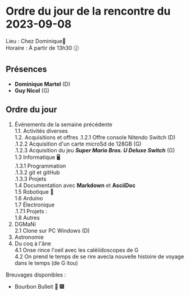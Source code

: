 # Ordre du jour de la rencontre du 2023-09-08  

Lieu :    Chez Dominique🔭  
Horaire : À partir de 13h30 🕜  

## Présences

* **Dominique Martel** (D)  
* **Guy Nicol** (G)  

## Ordre du jour

1. Événements de la semaine précédente  
 1.1.  Activités diverses  
 1.2.  Acquisitions et offres
   .1.2.1 Offre console Nitendo Switch (D)  
   .1.2.2 Acquisition d'un carte microSd de 128GB (G)  
   .1.2.3 Acquisition du jeu ***Super Mario Bros. U Deluxe Switch*** (G)  
 1.3 Informatique 🖥  
.1.3.1 Programmation  
.1.3.2 git et gitHub  
.1.3.3 Projets  
1.4 Documentation avec **Markdown** et **AsciiDoc**  
1.5 Robotique 🤖  
1.6 Arduino  
1.7 Électronique  
.1.7.1 Projets :  
1.8 Autres  
2. DGMaNi  
2.1 Clone sur PC Windows (D)  
3. Astronomie  
4. Du coq à l'âne  
4.1 Onse rince l'oeil avec les caléiïdoscopes de G  
4.2 On prend le temps de se rire avecla nouvelle histoire de voyage dans le temps (de G itou)  

Breuvages disponibles :
 * Bourbon Bulleit 🥃 🎆 
